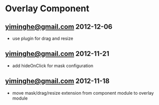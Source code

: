 # Overlay Component

## yiminghe@gmail.com 2012-12-06

 - use plugin for drag and resize

## yiminghe@gmail.com 2012-11-21

 - add hideOnClick for mask configuration

## yiminghe@gmail.com 2012-11-18

 - move mask/drag/resize extension from component module to overlay module